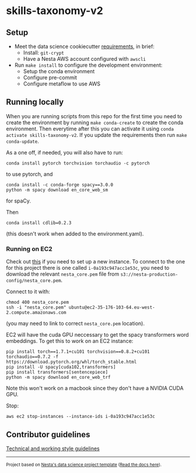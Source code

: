# skills-taxonomy-v2

## Setup

- Meet the data science cookiecutter [requirements](http://nestauk.github.io/ds-cookiecutter), in brief:
  - Install: `git-crypt`
  - Have a Nesta AWS account configured with `awscli`
- Run `make install` to configure the development environment:
  - Setup the conda environment
  - Configure pre-commit
  - Configure metaflow to use AWS

## Running locally

When you are running scripts from this repo for the first time you need to create the environment by running `make conda-create` to create the conda environment. Then everytime after this you can activate it using `conda activate skills-taxonomy-v2`. If you update the requirements then run `make conda-update`.

As a one off, if needed, you will also have to run:
```
conda install pytorch torchvision torchaudio -c pytorch
```
to use pytorch, and
```
conda install -c conda-forge spacy==3.0.0
python -m spacy download en_core_web_sm
```
for spaCy.

Then
```
conda install cdlib=0.2.3
```
(this doesn't work when added to the environment.yaml).


### Running on EC2

Check out [this](https://kstathou.medium.com/how-to-set-up-a-gpu-instance-for-machine-learning-on-aws-b4fb8ba51a7c) if you need to set up a new instance. To connect to the one for this project there is one called `i-0a193c947acc1e53c`, you need to download the relevant `nesta_core.pem` file from `s3://nesta-production-config/nesta_core.pem`.

Connect to it with:
```
chmod 400 nesta_core.pem
ssh -i "nesta_core.pem" ubuntu@ec2-35-176-103-64.eu-west-2.compute.amazonaws.com
```
(you may need to link to correct `nesta_core.pem` location).

EC2 will have the cuda GPU neccessary to get the spacy transformers word embeddings. To get this to work on an EC2 instance:
```
pip install torch==1.7.1+cu101 torchvision==0.8.2+cu101 torchaudio==0.7.2 -f https://download.pytorch.org/whl/torch_stable.html
pip install -U spacy[cuda102,transformers]
pip install transformers[sentencepiece]
python -m spacy download en_core_web_trf
```
Note this won't work on a macbook since they don't have a NVIDIA CUDA GPU.

Stop:
```
aws ec2 stop-instances --instance-ids i-0a193c947acc1e53c

```

## Contributor guidelines

[Technical and working style guidelines](https://github.com/nestauk/ds-cookiecutter/blob/master/GUIDELINES.md)

---

<small><p>Project based on <a target="_blank" href="https://github.com/nestauk/ds-cookiecutter">Nesta's data science project template</a>
(<a href="http://nestauk.github.io/ds-cookiecutter">Read the docs here</a>).
</small>



